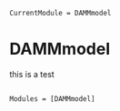 ```@meta
CurrentModule = DAMMmodel
```

# DAMMmodel
this is a test
```@index
```

```@autodocs
Modules = [DAMMmodel]
```
